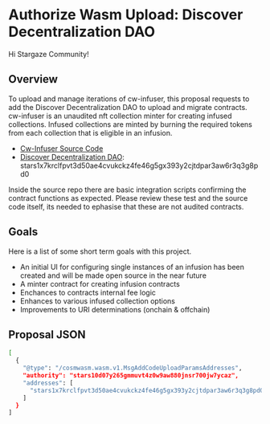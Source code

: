 # Authorize Wasm Upload: Discover Decentralization DAO
Hi Stargaze Community! 

## Overview 
To upload and manage iterations of cw-infuser, this proposal requests to add the Discover Decentralization DAO to upload and migrate contracts. cw-infuser is an unaudited nft collection minter for creating infused collections. Infused collections are minted by burning the required tokens from each collection that is eligible in an infusion. 

- [Cw-Infuser Source Code](https://github.com/permissionlessweb/cw-infuser)
- [Discover Decentralization DAO](https://daodao.zone/dao/juno1aj6mmjw5jry3g5pmmhjhjtete9gxkrlmgu76j78um098lst8ppqq42ttjp/home): stars1x7krclfpvt3d50ae4cvukckz4fe46g5gx393y2cjtdpar3aw6r3q3g8pd0 

Inside the source repo there are basic integration scripts confirming the contract functions as expected. Please review these test and the source code itself, its needed to ephasise that these are not audited contracts.

## Goals 
Here is a list of some short term goals with this project. 
- An initial UI for configuring single instances of an infusion has been created and will be made open source in the near future
- A minter contract for creating infusion contracts 
- Enchances to contracts internal fee logic
- Enhances to various infused collection options
- Improvements to URI determinations (onchain & offchain)

## Proposal JSON 
```sh
[
  {
    "@type": "/cosmwasm.wasm.v1.MsgAddCodeUploadParamsAddresses",
    "authority": "stars10d07y265gmmuvt4z0w9aw880jnsr700jw7ycaz",
    "addresses": [
      "stars1x7krclfpvt3d50ae4cvukckz4fe46g5gx393y2cjtdpar3aw6r3q3g8pd0"
    ]
  }
]
```